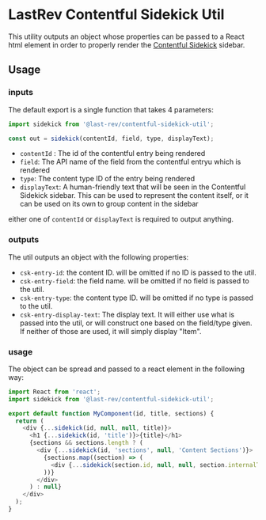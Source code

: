 # LastRev Contentful Sidekick Util

This utility outputs an object whose properties can be passed to a React html element in order to properly render the [Contentful Sidekick](https://github.com/last-rev-llc/contentful-sidekick) sidebar.

## Usage

### inputs

The default export is a single function that takes 4 parameters:

```javascript
import sidekick from '@last-rev/contentful-sidekick-util';

const out = sidekick(contentId, field, type, displayText);
```

- `contentId` : The id of the contentful entry being rendered
- `field`: The API name of the field from the contentful entryu which is rendered
- `type`: The content type ID of the entry being rendered
- `displayText`: A human-friendly text that will be seen in the Contentful Sidekick sidebar. This can be used to represent the content itself, or it can be used on its own to group content in the sidebar

either one of `contentId` or `displayText` is required to output anything.

### outputs

The util outputs an object with the following properties:

- `csk-entry-id`: the content ID. will be omitted if no ID is passed to the util.
- `csk-entry-field`: the field name. will be omitted if no field is passed to the util.
- `csk-entry-type`: the content type ID. will be omitted if no type is passed to the util.
- `csk-entry-display-text`: The display text. It will either use what is passed into the util, or will construct one based on the field/type given. If neither of those are used, it will simply display "Item".

### usage

The object can be spread and passed to a react element in the following way:

```javascript
import React from 'react';
import sidekick from '@last-rev/contentful-sidekick-util';

export default function MyComponent(id, title, sections) {
  return (
    <div {...sidekick(id, null, null, title)}>
      <h1 {...sidekick(id, 'title')}>{title}</h1>
      {sections && sections.length ? (
        <div {...sidekick(id, 'sections', null, 'Content Sections')}>
          {sections.map((section) => (
            <div {...sidekick(section.id, null, null, section.internalTitle)}> {/* ... render section here  */}</div>
          ))}
        </div>
      ) : null}
    </div>
  );
}
```

